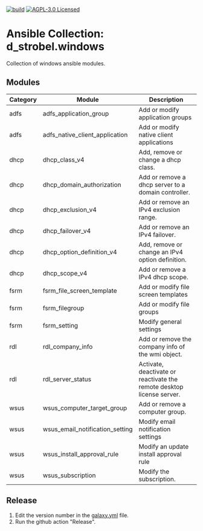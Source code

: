 [![build](https://github.com/d-strobel/ansible-collection-windows/actions/workflows/release.yml/badge.svg)](https://github.com/d-strobel/ansible-collection-windows/actions/workflows/build.yml)
[![AGPL-3.0 Licensed](https://img.shields.io/github/license/d-strobel/ansible-collection-windows)](https://github.com/d-strobel/ansible-collection-windows/blob/main/LICENSE)

# Ansible Collection: d_strobel.windows

Collection of windows ansible modules.

## Modules

| Category | Module | Description |
|----------|--------|-------------|
| adfs | adfs_application_group | Add or modify application groups |
| adfs | adfs_native_client_application | Add or modify native client applications |
| dhcp | dhcp_class_v4 | Add, remove or change a dhcp class. |
| dhcp | dhcp_domain_authorization | Add or remove a dhcp server to a domain controller. |
| dhcp | dhcp_exclusion_v4 | Add or remove an IPv4 exclusion range. |
| dhcp | dhcp_failover_v4 | Add or remove an IPv4 failover. |
| dhcp | dhcp_option_definition_v4 | Add, remove or change an IPv4 option definition. |
| dhcp | dhcp_scope_v4 | Add or remove a IPv4 dhcp scope. |
| fsrm | fsrm_file_screen_template | Add or modify file screen templates |
| fsrm | fsrm_filegroup | Add or modify file groups |
| fsrm | fsrm_setting | Modify general settings |
| rdl | rdl_company_info | Add or remove the company info of the wmi object. |
| rdl | rdl_server_status | Activate, deactivate or reactivate the remote desktop license server. |
| wsus | wsus_computer_target_group | Add or remove a computer group. |
| wsus | wsus_email_notification_setting | Modify email notification settings |
| wsus | wsus_install_approval_rule | Modify an update install approval rule |
| wsus | wsus_subscription | Modify the subscription. |

## Release

1. Edit the version number in the [galaxy.yml](galaxy.yml) file.
2. Run the github action "Release".
